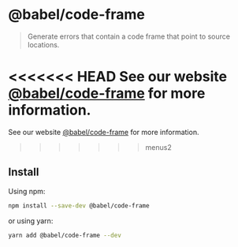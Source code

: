 # @babel/code-frame

> Generate errors that contain a code frame that point to source locations.

<<<<<<< HEAD
See our website [@babel/code-frame](https://babeljs.io/docs/babel-code-frame) for more information.
=======
See our website [@babel/code-frame](https://babeljs.io/docs/en/next/babel-code-frame.html) for more information.
>>>>>>> menus2

## Install

Using npm:

```sh
npm install --save-dev @babel/code-frame
```

or using yarn:

```sh
yarn add @babel/code-frame --dev
```

